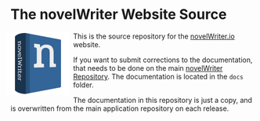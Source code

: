 # The novelWriter Website Source

<img align="left" style="width: 128px; margin: 0 8px 4px -8px;" src="/novelwriter.png">

This is the source repository for the [novelWriter.io](https://novelwriter.io) website.

If you want to submit corrections to the documentation, that needs to be done on the main
[novelWriter Repository](https://github.com/vkbo/novelWriter). The documentation is located in the
`docs` folder.

The documentation in this repository is just a copy, and is overwritten from the main application
repository on each release.
